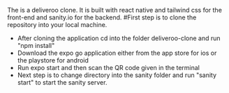 The is a deliveroo clone. It is built with react native and tailwind css for the front-end and sanity.io for the backend.
#First step is to clone the repository into your local machine. 
- After cloning the application cd into the folder deliveroo-clone and run "npm install"
- Download the expo go application either from the app store for ios or the playstore for android
- Run expo start and then scan the QR code given in the terminal
- Next step is to change directory into the sanity folder and run "sanity start" to start the sanity server.
